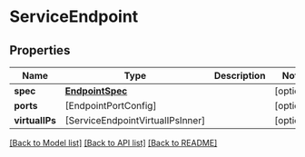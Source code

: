# ServiceEndpoint

## Properties
Name | Type | Description | Notes
------------ | ------------- | ------------- | -------------
**spec** | [**EndpointSpec**](EndpointSpec.md) |  | [optional] 
**ports** | [EndpointPortConfig] |  | [optional] 
**virtualIPs** | [ServiceEndpointVirtualIPsInner] |  | [optional] 

[[Back to Model list]](../README.md#documentation-for-models) [[Back to API list]](../README.md#documentation-for-api-endpoints) [[Back to README]](../README.md)


